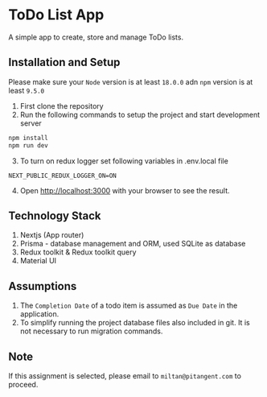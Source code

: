 # ToDo List App 
A simple app to create, store and manage ToDo lists.


## Installation and Setup

Please make sure your `Node` version is at least `18.0.0` adn `npm` version is at least `9.5.0`

1. First clone the repository
2. Run the following commands to setup the project and start development server
```bash
npm install
npm run dev
```
3. To turn on redux logger set following variables in .env.local file
```
NEXT_PUBLIC_REDUX_LOGGER_ON=ON
```
4. Open [http://localhost:3000](http://localhost:3000) with your browser to see the result.


## Technology Stack

1. Nextjs (App router)
2. Prisma - database management and ORM, used SQLite as database
3. Redux toolkit & Redux toolkit query
4. Material UI


## Assumptions

1. The `Completion Date` of a todo item is assumed as `Due Date` in the application.
2. To simplify running the project database files also included in git. It is not necessary to run migration commands.


## Note

If this assignment is selected, please email to `miltan@pitangent.com` to proceed.
